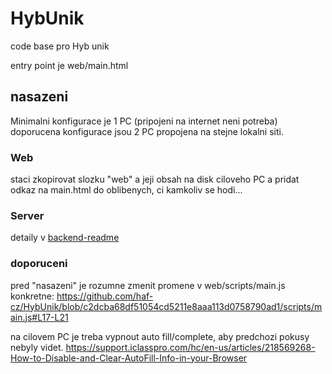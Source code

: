 # HybUnik
code base pro Hyb unik

entry point je web/main.html

## nasazeni

Minimalni konfigurace je 1 PC (pripojeni na internet neni potreba)
doporucena konfigurace jsou 2 PC propojena na stejne lokalni siti.

### Web

staci zkopirovat slozku "web" a jeji obsah na disk ciloveho PC a pridat odkaz na main.html do oblibenych, ci kamkoliv se hodi...

### Server

detaily v [backend-readme](backend/README.md)

### doporuceni

pred "nasazeni" je rozumne zmenit promene v web/scripts/main.js konkretne: https://github.com/haf-cz/HybUnik/blob/c2dcba68df51054cd5211e8aaa113d0758790ad1/scripts/main.js#L17-L21


na cilovem PC je treba vypnout auto fill/complete, aby predchozi pokusy nebyly videt. https://support.iclasspro.com/hc/en-us/articles/218569268-How-to-Disable-and-Clear-AutoFill-Info-in-your-Browser

